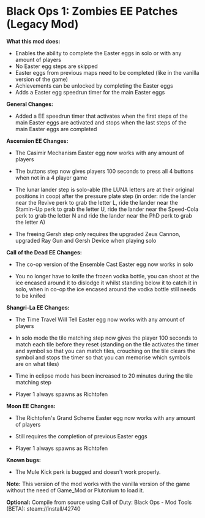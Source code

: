 # Black Ops 1: Zombies EE Patches (Legacy Mod)

**What this mod does:**
- Enables the ability to complete the Easter eggs in solo or with any amount of players
- No Easter egg steps are skipped
- Easter eggs from previous maps need to be completed (like in the vanilla version of the game)
- Achievements can be unlocked by completing the Easter eggs
- Adds a Easter egg speedrun timer for the main Easter eggs

**General Changes:**
* Added a EE speedrun timer that activates when the first steps of the main Easter eggs are activated and stops when the last steps of the main Easter eggs are completed

**Ascension EE Changes:**
- The Casimir Mechanism Easter egg now works with any amount of players

- The buttons step now gives players 100 seconds to press all 4 buttons when not in a 4 player game

- The lunar lander step is solo-able (the LUNA letters are at their original positions in coop) after the pressure plate step (in order: ride the lander near the Revive perk to grab the letter L, ride the lander near the Stamin-Up perk to grab the letter U, ride the lander near the Speed-Cola perk to grab the letter N and ride the lander near the PhD perk to grab the letter A)

- The freeing Gersh step only requires the upgraded Zeus Cannon, upgraded Ray Gun and Gersh Device when playing solo

**Call of the Dead EE Changes:**
- The co-op version of the Ensemble Cast Easter egg now works in solo

- You no longer have to knife the frozen vodka bottle, you can shoot at the ice encased around it to dislodge it whilst standing below it to catch it in solo, when in co-op the ice encased around the vodka bottle still needs to be knifed

**Shangri-La EE Changes:**
- The Time Travel Will Tell Easter egg now works with any amount of players

- In solo mode the tile matching step now gives the player 100 seconds to match each tile before they reset (standing on the tile activates the timer and symbol so that you can match tiles, crouching on the tile clears the symbol and stops the timer so that you can memorise which symbols are on what tiles)

- Time in eclipse mode has been increased to 20 minutes during the tile matching step

- Player 1 always spawns as Richtofen

**Moon EE Changes:**
- The Richtofen's Grand Scheme Easter egg now works with any amount of players

- Still requires the completion of previous Easter eggs

- Player 1 always spawns as Richtofen

**Known bugs:**
- The Mule Kick perk is bugged and doesn't work properly.

**Note:** This version of the mod works with the vanilla version of the game without the need of Game_Mod or Plutonium to load it.

**Optional:** Compile from source using Call of Duty: Black Ops - Mod Tools (BETA): steam://install/42740
